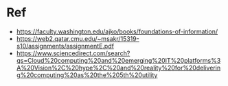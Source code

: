 # Ref

- https://faculty.washington.edu/ajko/books/foundations-of-information/
- https://web2.qatar.cmu.edu/~msakr/15319-s10/assignments/assignmentE.pdf
- https://www.sciencedirect.com/search?qs=Cloud%20computing%20and%20emerging%20IT%20platforms%3A%20Vision%2C%20hype%2C%20and%20reality%20for%20delivering%20computing%20as%20the%205th%20utility